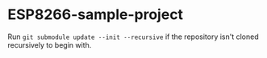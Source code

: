 # ESP8266-sample-project

Run `git submodule update --init --recursive` if the repository isn't cloned 
recursively to begin with.